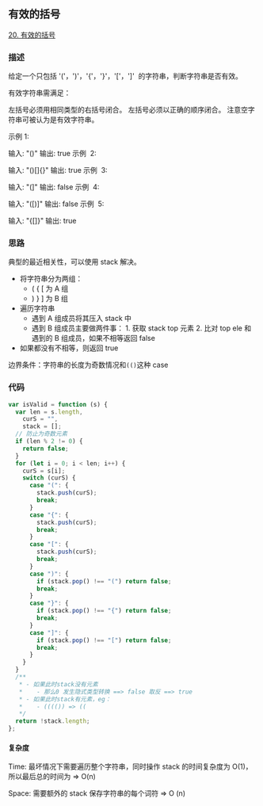 ## 有效的括号

[20. 有效的括号](https://leetcode-cn.com/problems/valid-parentheses/)

### 描述

给定一个只包括 '('，')'，'{'，'}'，'['，']'  的字符串，判断字符串是否有效。

有效字符串需满足：

左括号必须用相同类型的右括号闭合。
左括号必须以正确的顺序闭合。
注意空字符串可被认为是有效字符串。

示例 1:

输入: "()"
输出: true
示例  2:

输入: "()[]{}"
输出: true
示例  3:

输入: "(]"
输出: false
示例  4:

输入: "([)]"
输出: false
示例  5:

输入: "{[]}"
输出: true

### 思路

典型的最近相关性，可以使用 stack 解决。

- 将字符串分为两组：
  - ( { [ 为 A 组
  - ) } ] 为 B 组
- 遍历字符串
  - 遇到 A 组成员将其压入 stack 中
  - 遇到 B 组成员主要做两件事： 1. 获取 stack top 元素 2. 比对 top ele 和 遇到的 B 组成员，如果不相等返回 false
- 如果都没有不相等，则返回 true

边界条件：字符串的长度为奇数情况和`(()`这种 case

### 代码

```js
var isValid = function (s) {
  var len = s.length,
    curS = "",
    stack = [];
  // 防止为奇数元素
  if (len % 2 != 0) {
    return false;
  }
  for (let i = 0; i < len; i++) {
    curS = s[i];
    switch (curS) {
      case "(": {
        stack.push(curS);
        break;
      }
      case "{": {
        stack.push(curS);
        break;
      }
      case "[": {
        stack.push(curS);
        break;
      }
      case ")": {
        if (stack.pop() !== "(") return false;
        break;
      }
      case "}": {
        if (stack.pop() !== "{") return false;
        break;
      }
      case "]": {
        if (stack.pop() !== "[") return false;
        break;
      }
    }
  }
  /**
   * - 如果此时stack没有元素
   * 	- 那么0 发生隐式类型转换 ==> false 取反 ==> true
   * - 如果此时stack有元素，eg：
   * 	- (((()) => ((
   */
  return !stack.length;
};
```

#### 复杂度

Time: 最坏情况下需要遍历整个字符串，同时操作 stack 的时间复杂度为 O(1)，所以最后总的时间为 => O(n)

Space: 需要额外的 stack 保存字符串的每个词符 => O (n)
